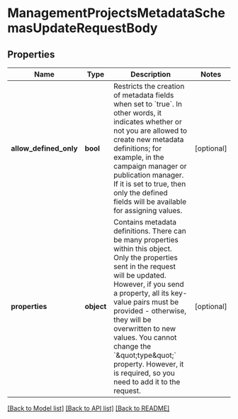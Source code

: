 # ManagementProjectsMetadataSchemasUpdateRequestBody



## Properties

Name | Type | Description | Notes
------------ | ------------- | ------------- | -------------
**allow_defined_only** | **bool** | Restricts the creation of metadata fields when set to &#x60;true&#x60;. In other words, it indicates whether or not you are allowed to create new metadata definitions; for example, in the campaign manager or publication manager. If it is set to true, then only the defined fields will be available for assigning values.  | [optional] 
**properties** | **object** | Contains metadata definitions. There can be many properties within this object.  Only the properties sent in the request will be updated. However, if you send a property, all its key-value pairs must be provided - otherwise, they will be overwritten to new values.  You cannot change the &#x60;\&quot;type\&quot;&#x60; property. However, it is required, so you need to add it to the request. | [optional] 

[[Back to Model list]](../README.md#documentation-for-models) [[Back to API list]](../README.md#documentation-for-api-endpoints) [[Back to README]](../README.md)



